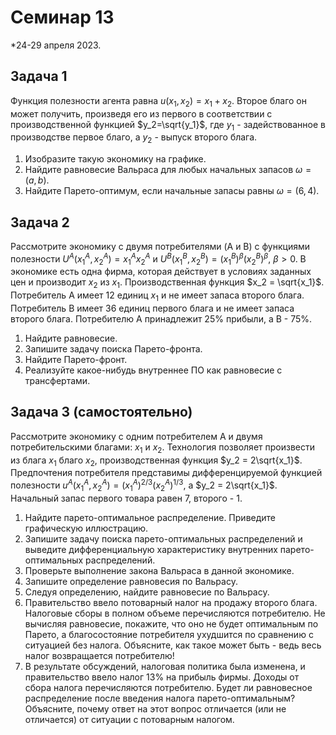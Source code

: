 # Семинар 13

*24-29 апреля 2023. 

## Задача 1

Функция полезности агента равна $u(x_1, x_2) = x_1 + x_2$. Второе благо он может получить, произведя его из первого в соответствии с производственной функцией $y_2=\sqrt{y_1}$, где $y_1$ - задействованное в производстве первое благо, а $y_2$ - выпуск второго блага.

1. Изобразите такую экономику на графике.
2. Найдите равновесие Вальраса для любых начальных запасов $\omega = (a, b)$.
3. Найдите Парето-оптимум, если начальные запасы равны $\omega=(6, 4)$.

## Задача 2

Рассмотрите экономику с двумя потребителями (A и B) с функциями полезности $U^A(x_1^A, x_2^A) = x_1^A x_2^A$ и $U^B(x_1^B, x_2^B) = \left( x_1^B\right)^\beta \left( x_2^B\right)^\beta$, $\beta >0$. В экономике есть одна фирма, которая действует в условиях заданных цен и производит $x_2$ из $x_1$. Производственная функция $x_2 = \sqrt{x_1}$. Потребитель A имеет 12 единиц $x_1$ и не имеет запаса второго блага. Потребитель B имеет 36 единиц первого блага и не имеет запаса второго блага. Потребителю А принадлежит 25\% прибыли, а B - 75\%.

1. Найдите равновесие.
2. Запишите задачу поиска Парето-фронта.
3. Найдите Парето-фронт.
3. Реализуйте какое-нибудь внутреннее ПО как равновесие с трансфертами.


## Задача 3 (самостоятельно)

Рассмотрите экономику с одним потребителем A и двумя потребительскими благами: $x_1$ и $x_2$. Технология позволяет произвести из блага $x_1$ благо $x_2$, производственная функция $y_2 = 2\sqrt{x_1}$. Предпочтения потребителя представимы дифференцируемой функцией полезности $u^A(x^A_1 ,x^A_2) =
(x^A_1 )^{2/3} (x^A_2)^{1/3}$, а $y_2 = 2\sqrt{x_1}$. Начальный запас первого товара равен 7, второго - 1.

1. Найдите парето-оптимальное распределение. Приведите графическую иллюстрацию.
2. Запишите задачу поиска парето-оптимальных распределений и выведите дифференциальную характеристику внутренних парето-оптимальных распределений.
3. Проверьте выполнение закона Вальраса в данной экономике.
4. Запишите определение равновесия по Вальрасу.
5. Следуя определению, найдите равновесие по Вальрасу.
6. Правительство ввело потоварный налог на продажу второго блага. Налоговые сборы в полном объеме перечисляются потребителю. Не вычисляя равновесие, покажите, что оно не будет оптимальным по Парето, а благосостояние потребителя ухудшится по сравнению с ситуацией без налога. Объясните, как такое может быть - ведь весь налог возвращается потребителю!
7. В результате обсуждений, налоговая политика была изменена, и правительство ввело налог 13\% на прибыль фирмы. Доходы от сбора налога перечисляются потребителю. Будет ли равновесное распределение после введения налога парето-оптимальным? Объясните, почему ответ на этот вопрос отличается (или не отличается) от ситуации с потоварным налогом.








